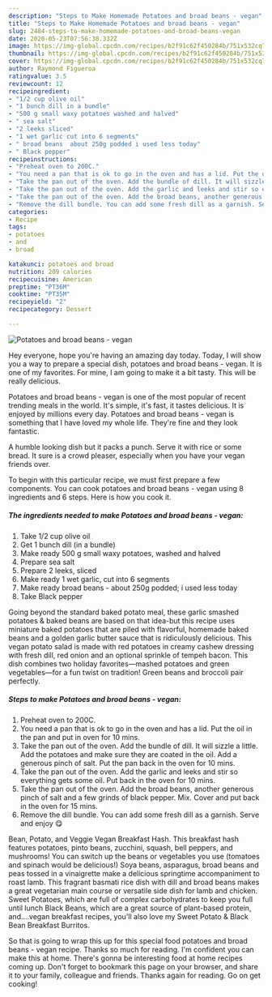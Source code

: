 ```yaml
---
description: "Steps to Make Homemade Potatoes and broad beans - vegan"
title: "Steps to Make Homemade Potatoes and broad beans - vegan"
slug: 2484-steps-to-make-homemade-potatoes-and-broad-beans-vegan
date: 2020-05-23T07:56:38.332Z
image: https://img-global.cpcdn.com/recipes/b2f91c62f450284b/751x532cq70/potatoes-and-broad-beans-vegan-recipe-main-photo.jpg
thumbnail: https://img-global.cpcdn.com/recipes/b2f91c62f450284b/751x532cq70/potatoes-and-broad-beans-vegan-recipe-main-photo.jpg
cover: https://img-global.cpcdn.com/recipes/b2f91c62f450284b/751x532cq70/potatoes-and-broad-beans-vegan-recipe-main-photo.jpg
author: Raymond Figueroa
ratingvalue: 3.5
reviewcount: 12
recipeingredient:
- "1/2 cup olive oil"
- "1 bunch dill in a bundle"
- "500 g small waxy potatoes washed and halved"
- " sea salt"
- "2 leeks sliced"
- "1 wet garlic cut into 6 segments"
- " broad beans  about 250g podded i used less today"
- " Black pepper"
recipeinstructions:
- "Preheat oven to 200C."
- "You need a pan that is ok to go in the oven and has a lid. Put the oil in the pan and put in oven for 10 mins."
- "Take the pan out of the oven. Add the bundle of dill. It will sizzle a little. Add the potatoes and make sure they are coated in the oil. Add a generous pinch of salt. Put the pan back in the oven for 10 mins."
- "Take the pan out of the oven. Add the garlic and leeks and stir so everything gets some oil. Put back in the oven for 10 mins."
- "Take the pan out of the oven. Add the broad beans, another generous pinch of salt and a few grinds of black pepper. Mix. Cover and put back in the oven for 15 mins."
- "Remove the dill bundle. You can add some fresh dill as a garnish. Serve and enjoy 😋"
categories:
- Recipe
tags:
- potatoes
- and
- broad

katakunci: potatoes and broad 
nutrition: 209 calories
recipecuisine: American
preptime: "PT36M"
cooktime: "PT35M"
recipeyield: "2"
recipecategory: Dessert

---
```



![Potatoes and broad beans - vegan](https://img-global.cpcdn.com/recipes/b2f91c62f450284b/751x532cq70/potatoes-and-broad-beans-vegan-recipe-main-photo.jpg)

Hey everyone, hope you're having an amazing day today. Today, I will show you a way to prepare a special dish, potatoes and broad beans - vegan. It is one of my favorites. For mine, I am going to make it a bit tasty. This will be really delicious.

Potatoes and broad beans - vegan is one of the most popular of recent trending meals in the world. It's simple, it's fast, it tastes delicious. It is enjoyed by millions every day. Potatoes and broad beans - vegan is something that I have loved my whole life. They're fine and they look fantastic.

A humble looking dish but it packs a punch. Serve it with rice or some bread. It sure is a crowd pleaser, especially when you have your vegan friends over.


To begin with this particular recipe, we must first prepare a few components. You can cook potatoes and broad beans - vegan using 8 ingredients and 6 steps. Here is how you cook it.

<!--inarticleads1-->

##### The ingredients needed to make Potatoes and broad beans - vegan:

1. Take 1/2 cup olive oil
1. Get 1 bunch dill (in a bundle)
1. Make ready 500 g small waxy potatoes, washed and halved
1. Prepare  sea salt
1. Prepare 2 leeks, sliced
1. Make ready 1 wet garlic, cut into 6 segments
1. Make ready  broad beans - about 250g podded; i used less today
1. Take  Black pepper


Going beyond the standard baked potato meal, these garlic smashed potatoes &amp; baked beans are based on that idea-but this recipe uses miniature baked potatoes that are piled with flavorful, homemade baked beans and a golden garlic butter sauce that is ridiculously delicious. This vegan potato salad is made with red potatoes in creamy cashew dressing with fresh dill, red onion and an optional sprinkle of tempeh bacon. This dish combines two holiday favorites—mashed potatoes and green vegetables—for a fun twist on tradition! Green beans and broccoli pair perfectly. 

<!--inarticleads2-->

##### Steps to make Potatoes and broad beans - vegan:

1. Preheat oven to 200C.
1. You need a pan that is ok to go in the oven and has a lid. Put the oil in the pan and put in oven for 10 mins.
1. Take the pan out of the oven. Add the bundle of dill. It will sizzle a little. Add the potatoes and make sure they are coated in the oil. Add a generous pinch of salt. Put the pan back in the oven for 10 mins.
1. Take the pan out of the oven. Add the garlic and leeks and stir so everything gets some oil. Put back in the oven for 10 mins.
1. Take the pan out of the oven. Add the broad beans, another generous pinch of salt and a few grinds of black pepper. Mix. Cover and put back in the oven for 15 mins.
1. Remove the dill bundle. You can add some fresh dill as a garnish. Serve and enjoy 😋


Bean, Potato, and Veggie Vegan Breakfast Hash. This breakfast hash features potatoes, pinto beans, zucchini, squash, bell peppers, and mushrooms! You can switch up the beans or vegetables you use (tomatoes and spinach would be delicious!) Soya beans, asparagus, broad beans and peas tossed in a vinaigrette make a delicious springtime accompaniment to roast lamb. This fragrant basmati rice dish with dill and broad beans makes a great vegetarian main course or versatile side dish for lamb and chicken. Sweet Potatoes, which are full of complex carbohydrates to keep you full until lunch Black Beans, which are a great source of plant-based protein, and….vegan breakfast recipes, you&#39;ll also love my Sweet Potato &amp; Black Bean Breakfast Burritos. 

So that is going to wrap this up for this special food potatoes and broad beans - vegan recipe. Thanks so much for reading. I'm confident you can make this at home. There's gonna be interesting food at home recipes coming up. Don't forget to bookmark this page on your browser, and share it to your family, colleague and friends. Thanks again for reading. Go on get cooking!

